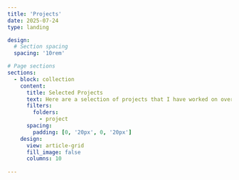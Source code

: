 ```yaml
---
title: 'Projects'
date: 2025-07-24
type: landing

design:
  # Section spacing
  spacing: '10rem'

# Page sections
sections:
  - block: collection
    content:
      title: Selected Projects
      text: Here are a selection of projects that I have worked on over the years.
      filters:
        folders:
          - project
      spacing:
        padding: [0, '20px', 0, '20px']
    design:
      view: article-grid
      fill_image: false
      columns: 10
  
---
```

